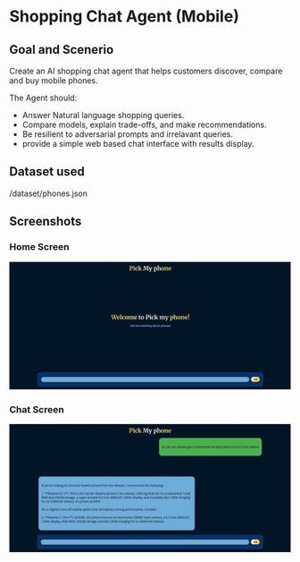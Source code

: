 # Shopping Chat Agent (Mobile)

## Goal and Scenerio
Create an AI shopping chat agent that helps customers discover, compare and buy mobile phones.

The Agent should:
- Answer Natural language shopping queries.
- Compare models, explain trade-offs, and make recommendations.
- Be resilient to adversarial prompts and irrelavant queries.
- provide a simple web based chat interface with results display.

## Dataset used
/dataset/phones.json


## Screenshots
### Home Screen
!["home screen"](./home_screen.png)

### Chat Screen
!["Chat screen"](./chat_screen.png)
